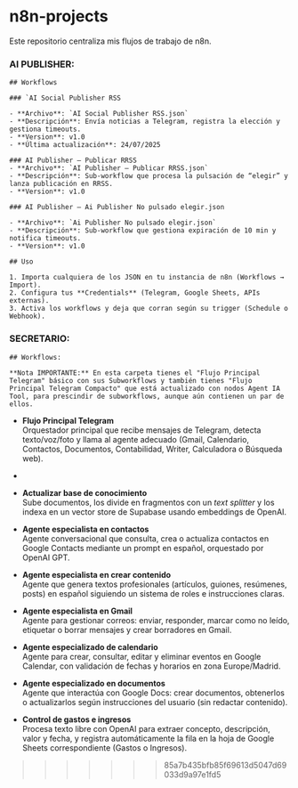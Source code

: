 # n8n‑projects

Este repositorio centraliza mis flujos de trabajo de n8n.

### AI PUBLISHER:

    ## Workflows

    ### `AI Social Publisher RSS

    - **Archivo**: `AI Social Publisher RSS.json`  
    - **Descripción**: Envía noticias a Telegram, registra la elección y gestiona timeouts.  
    - **Version**: v1.0  
    - **Última actualización**: 24/07/2025  

    ### AI Publisher – Publicar RRSS
    - **Archivo**: `AI Publisher – Publicar RRSS.json`  
    - **Descripción**: Sub‑workflow que procesa la pulsación de “elegir” y lanza publicación en RRSS.  
    - **Version**: v1.0  

    ### AI Publisher – Ai Publisher No pulsado elegir.json

    - **Archivo**: `Ai Publisher No pulsado elegir.json`  
    - **Descripción**: Sub‑workflow que gestiona expiración de 10 min y notifica timeouts.  
    - **Version**: v1.0  

    ## Uso

    1. Importa cualquiera de los JSON en tu instancia de n8n (Workflows → Import).  
    2. Configura tus **Credentials** (Telegram, Google Sheets, APIs externas).  
    3. Activa los workflows y deja que corran según su trigger (Schedule o Webhook).


### SECRETARIO:

    ## Workflows:

    **Nota IMPORTANTE:** En esta carpeta tienes el "Flujo Principal Telegram" básico con sus Subworkflows y también tienes "Flujo Principal Telegram Compacto" que está actualizado con nodos Agent IA Tool, para prescindir de subworkflows, aunque aún contienen un par de ellos.

- **Flujo Principal Telegram**  
  Orquestador principal que recibe mensajes de Telegram, detecta texto/voz/foto y llama al agente adecuado (Gmail, Calendario, Contactos, Documentos, Contabilidad, Writer, Calculadora o Búsqueda web). 
- 
- **Actualizar base de conocimiento**  
  Sube documentos, los divide en fragmentos con un _text splitter_ y los indexa en un vector store de Supabase usando embeddings de OpenAI.  

- **Agente especialista en contactos**  
  Agente conversacional que consulta, crea o actualiza contactos en Google Contacts mediante un prompt en español, orquestado por OpenAI GPT.  

- **Agente especialista en crear contenido**  
  Agente que genera textos profesionales (artículos, guiones, resúmenes, posts) en español siguiendo un sistema de roles e instrucciones claras.  

- **Agente especialista en Gmail**  
  Agente para gestionar correos: enviar, responder, marcar como no leído, etiquetar o borrar mensajes y crear borradores en Gmail.  
 
- **Agente especializado de calendario**  
  Agente para crear, consultar, editar y eliminar eventos en Google Calendar, con validación de fechas y horarios en zona Europe/Madrid.  

- **Agente especializado en documentos**  
  Agente que interactúa con Google Docs: crear documentos, obtenerlos o actualizarlos según instrucciones del usuario (sin redactar contenido).  
 
- **Control de gastos e ingresos**  
  Procesa texto libre con OpenAI para extraer concepto, descripción, valor y fecha, y registra automáticamente la fila en la hoja de Google Sheets correspondiente (Gastos o Ingresos). 
>>>>>>> 85a7b435bfb85f69613d5047d69033d9a97e1fd5
